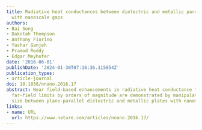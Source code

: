 ```yaml
---
title: Radiative heat conductances between dielectric and metallic parallel plates
  with nanoscale gaps
authors:
- Bai Song
- Dakotah Thompson
- Anthony Fiorino
- Yashar Ganjeh
- Pramod Reddy
- Edgar Meyhofer
date: '2016-06-01'
publishDate: '2024-01-30T07:16:36.115854Z'
publication_types:
- article-journal
doi: 10.1038/nnano.2016.17
abstract: Near field-based enhancements in radiative heat conductance that exceed
  far-field limits by orders of magnitude are demonstrated by manipulating the gap
  size between plane-parallel dielectric and metallic plates with nanometre precision.
links:
- name: URL
  url: https://www.nature.com/articles/nnano.2016.17/
---
```

